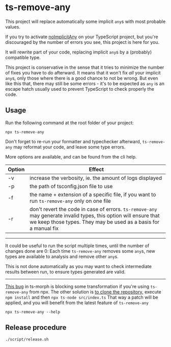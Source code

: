 # ts-remove-any

This project will replace automatically some implicit `any`s with most probable values.

If you try to activate [noImplicitAny](https://www.typescriptlang.org/tsconfig#noImplicitAny) on your
TypeScript project, but you're discouraged by the number of errors you see, this project is here for you.

It will rewrite part of your code, replacing implicit `any`s by a (probably) compatible type.

This project is conservative in the sense that it tries to minimize the number of fixes you have to do afterward.
It means that it won't fix _all_ your implicit `any`s, only those where there is a good chance to not be wrong.
But even like this that, there may still be some errors - it's to be expected as `any` is an escape hatch usually
used to prevent TypeScript to check properly the code.

## Usage

Run the following command at the root folder of your project:

```
npx ts-remove-any
```

Don't forget to re-run your formatter and typechecker afterward, `ts-remove-any` may reformat your code, and leave
some type errors.

More options are available, and can be found from the cli help.

| Option | Effect                                                                                                                                                                                |
|--------|---------------------------------------------------------------------------------------------------------------------------------------------------------------------------------------|
 | -v     | increase the verbosity, ie. the amount of logs displayed                                                                                                                              |
 | -p     | the path of tsconfig.json file to use                                                                                                                                                 |
 | -f     | the name + extension of a specific file, if you want to run `ts-remove-any` only on one file                                                                                          |
 | -r     | don't revert the code in case of errors. `ts-remove-any` may generate invalid types, this option will ensure that we keep those types. They may be used as a basis for a manual fix   |
 


---

It could be useful to run the script multiple times, until the number of changes done are 0: Each time `ts-remove-any`
removes some `any`s, new types are available to analysis and remove other `any`s.

This is not done automatically as you may want to check intermediate results between run, to ensure types generated are valid.

---

[This bug](https://github.com/dsherret/ts-morph/pull/1380) in ts-morph is blocking some transformation if you're using
`ts-remove-any` from npx.
The other solution is [to clone the repository](github.com/blemoine/ts-remove-any), execute `npm install` and
then `npx ts-node src/index.ts`
That way a patch will be applied, and you will benefit from the latest feature of `ts-remove-any`

```
npx ts-remove-any --help
```

## Release procedure

```
./script/release.sh
```
